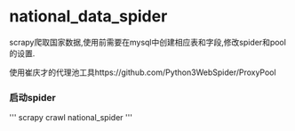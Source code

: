 # national_data_spider

scrapy爬取国家数据,使用前需要在mysql中创建相应表和字段,修改spider和pool的设置.

使用崔庆才的代理池工具https://github.com/Python3WebSpider/ProxyPool

### 启动spider

'''
scrapy crawl national_spider
'''
